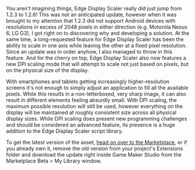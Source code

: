 <!--t Edge Display Scaler Update 1.2.6 Released t-->
<!--tag 2015,archive,dev,thinkboxly,updates tag-->
<!--image /content/images/edge-display-scaler-update-126-released/EdgeEngineLogo-1-1024x512.png image-->
  
You aren't imagining things, Edge Display Scaler really did just jump from 1.2.3 to 1.2.6! This was not an anticipated update, however when it was brought to my attention that 1.2.3 did not support Android devices with resolutions in excess of 2048 pixels in either direction (e.g. Motorola Nexus 6, LG G3), I got right on to discovering why and developing a solution. At the same time, a long-requested feature for Edge Display Scaler has been the ability to scale in one axis while leaving the other at a fixed pixel resolution. Since an update was in order anyhow, I also managed to throw in this feature. And for the cherry on top, Edge Display Scaler also now features a new DPI scaling mode that will attempt to scale not just based on pixels, but on the physical size of the display.  
  
With smartphones and tablets getting increasingly higher-resolution screens it's not enough to simply adjust an application to fill all the available pixels. While this results in a non-letterboxed, very sharp image, it can also result in different elements feeling absurdly small. With DPI scaling, the maximum possible resolution will still be used, however everything on the display will be maintained at roughly consistent size across all physical display sizes. While DPI scaling does present new programming challenges and should be considered an advanced feature, its presence is a huge addition to the Edge Display Scaler script library.  
  
To get the latest version of the asset, [head on over to the Marketplace](https://marketplace.yoyogames.com/assets/1257/display-scaler-edge-engine), or if you already own it, remove the old version from your project's Extensions folder and download the update right inside Game Maker Studio from the Marketplace Beta > My Library window.
